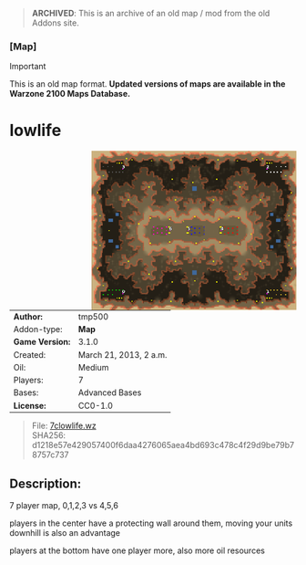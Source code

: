 > **ARCHIVED**: This is an archive of an old map / mod from the old Addons site.

### [Map]

> [!IMPORTANT]
> This is an old map format. **Updated versions of maps are available in the Warzone 2100 Maps Database.**

# lowlife

<img src="./preview.jpg" align="right" />

| | |
| - | - |
| __Author:__ | tmp500 |
| Addon-type: | __Map__ |
| __Game Version:__ | 3.1.0 |
| Created: | March 21, 2013, 2 a.m. |
| Oil: | Medium |
| Players: | 7 |
| Bases: | Advanced Bases |
| __License:__ | CC0-1.0 |

> File: [7clowlife.wz](https://github.com/Warzone2100/old-addons-site/raw/main/assets/21/7clowlife.wz)  
> SHA256: d1218e57e429057400f6daa4276065aea4bd693c478c4f29d9be79b78757c737

## Description:

7 player map, 0,1,2,3 vs 4,5,6

players in the center have a protecting wall around them, moving your units downhill is also an advantage

players at the bottom have one player more, also more oil resources

